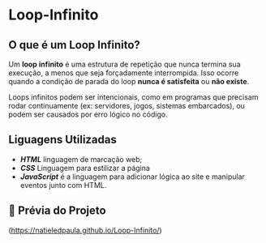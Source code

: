 # Loop-Infinito

## O que é um Loop Infinito?

Um **loop infinito** é uma estrutura de repetição que nunca termina sua execução, a menos que seja forçadamente interrompida. Isso ocorre quando a condição de parada do loop **nunca é satisfeita** ou **não existe**.

Loops infinitos podem ser intencionais, como em programas que precisam rodar continuamente (ex: servidores, jogos, sistemas embarcados), ou podem ser causados por erro lógico no código.

## Liguagens Utilizadas 
- ***HTML***  linguagem de marcação web;
- ***CSS*** Linguagem para estilizar a página 
- ***JavaScript*** é a linguagem para adicionar lógica ao site e manipular eventos junto com HTML.

## 📸 Prévia do Projeto
(https://natieledpaula.github.io/Loop-Infinito/)
